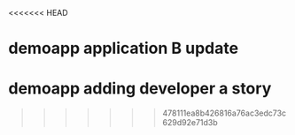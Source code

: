 <<<<<<< HEAD
# demoapp application B update
# demoapp adding developer a story
>>>>>>> 478111ea8b426816a76ac3edc73c629d92e71d3b
